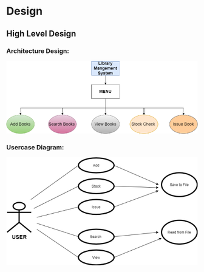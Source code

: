 # Design

## High Level Design 

### Architecture Design:

![](https://github.com/venkatbajaj/Stepin_Library_management_system/blob/main/2_Architecture/Architecture_Design.png)

### Usercase Diagram:

![](https://github.com/venkatbajaj/Stepin_Library_management_system/blob/main/2_Architecture/User_Case_Diagram.png)
